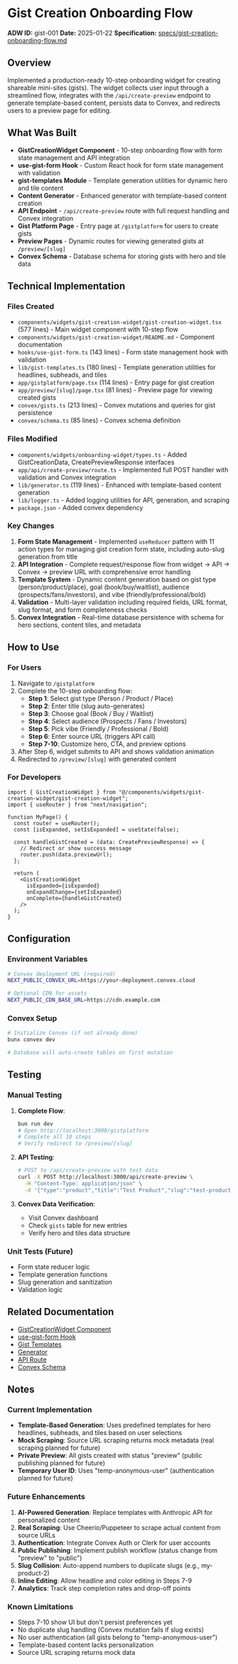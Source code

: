 # Gist Creation Onboarding Flow

**ADW ID:** gist-001
**Date:** 2025-01-22
**Specification:** [specs/gist-creation-onboarding-flow.md](../specs/gist-creation-onboarding-flow.md)

## Overview

Implemented a production-ready 10-step onboarding widget for creating shareable mini-sites (gists). The widget collects user input through a streamlined flow, integrates with the `/api/create-preview` endpoint to generate template-based content, persists data to Convex, and redirects users to a preview page for editing.

## What Was Built

- **GistCreationWidget Component** - 10-step onboarding flow with form state management and API integration
- **use-gist-form Hook** - Custom React hook for form state management with validation
- **gist-templates Module** - Template generation utilities for dynamic hero and tile content
- **Content Generator** - Enhanced generator with template-based content creation
- **API Endpoint** - `/api/create-preview` route with full request handling and Convex integration
- **Gist Platform Page** - Entry page at `/gistplatform` for users to create gists
- **Preview Pages** - Dynamic routes for viewing generated gists at `/preview/[slug]`
- **Convex Schema** - Database schema for storing gists with hero and tile data

## Technical Implementation

### Files Created

- `components/widgets/gist-creation-widget/gist-creation-widget.tsx` (577 lines) - Main widget component with 10-step flow
- `components/widgets/gist-creation-widget/README.md` - Component documentation
- `hooks/use-gist-form.ts` (143 lines) - Form state management hook with validation
- `lib/gist-templates.ts` (180 lines) - Template generation utilities for headlines, subheads, and tiles
- `app/gistplatform/page.tsx` (114 lines) - Entry page for gist creation
- `app/preview/[slug]/page.tsx` (81 lines) - Preview page for viewing created gists
- `convex/gists.ts` (213 lines) - Convex mutations and queries for gist persistence
- `convex/schema.ts` (85 lines) - Convex schema definition

### Files Modified

- `components/widgets/onboarding-widget/types.ts` - Added GistCreationData, CreatePreviewResponse interfaces
- `app/api/create-preview/route.ts` - Implemented full POST handler with validation and Convex integration
- `lib/generator.ts` (119 lines) - Enhanced with template-based content generation
- `lib/logger.ts` - Added logging utilities for API, generation, and scraping
- `package.json` - Added convex dependency

### Key Changes

1. **Form State Management** - Implemented `useReducer` pattern with 11 action types for managing gist creation form state, including auto-slug generation from title
2. **API Integration** - Complete request/response flow from widget → API → Convex → preview URL with comprehensive error handling
3. **Template System** - Dynamic content generation based on gist type (person/product/place), goal (book/buy/waitlist), audience (prospects/fans/investors), and vibe (friendly/professional/bold)
4. **Validation** - Multi-layer validation including required fields, URL format, slug format, and form completeness checks
5. **Convex Integration** - Real-time database persistence with schema for hero sections, content tiles, and metadata

## How to Use

### For Users

1. Navigate to `/gistplatform`
2. Complete the 10-step onboarding flow:
   - **Step 1**: Select gist type (Person / Product / Place)
   - **Step 2**: Enter title (slug auto-generates)
   - **Step 3**: Choose goal (Book / Buy / Waitlist)
   - **Step 4**: Select audience (Prospects / Fans / Investors)
   - **Step 5**: Pick vibe (Friendly / Professional / Bold)
   - **Step 6**: Enter source URL (triggers API call)
   - **Step 7-10**: Customize hero, CTA, and preview options
3. After Step 6, widget submits to API and shows validation animation
4. Redirected to `/preview/[slug]` with generated content

### For Developers

```tsx
import { GistCreationWidget } from "@/components/widgets/gist-creation-widget/gist-creation-widget";
import { useRouter } from "next/navigation";

function MyPage() {
  const router = useRouter();
  const [isExpanded, setIsExpanded] = useState(false);

  const handleGistCreated = (data: CreatePreviewResponse) => {
    // Redirect or show success message
    router.push(data.previewUrl);
  };

  return (
    <GistCreationWidget
      isExpanded={isExpanded}
      onExpandChange={setIsExpanded}
      onComplete={handleGistCreated}
    />
  );
}
```

## Configuration

### Environment Variables

```bash
# Convex deployment URL (required)
NEXT_PUBLIC_CONVEX_URL=https://your-deployment.convex.cloud

# Optional CDN for assets
NEXT_PUBLIC_CDN_BASE_URL=https://cdn.example.com
```

### Convex Setup

```bash
# Initialize Convex (if not already done)
bunx convex dev

# Database will auto-create tables on first mutation
```

## Testing

### Manual Testing

1. **Complete Flow**:
   ```bash
   bun run dev
   # Open http://localhost:3000/gistplatform
   # Complete all 10 steps
   # Verify redirect to /preview/[slug]
   ```

2. **API Testing**:
   ```bash
   # POST to /api/create-preview with test data
   curl -X POST http://localhost:3000/api/create-preview \
     -H "Content-Type: application/json" \
     -d '{"type":"product","title":"Test Product","slug":"test-product","goal":"buy","audience":"prospects","vibe":"professional","source_url":"https://example.com","userId":"test-user"}'
   ```

3. **Convex Data Verification**:
   - Visit Convex dashboard
   - Check `gists` table for new entries
   - Verify hero and tiles data structure

### Unit Tests (Future)

- Form state reducer logic
- Template generation functions
- Slug generation and sanitization
- Validation logic

## Related Documentation

- [GistCreationWidget Component](../components/widgets/gist-creation-widget/README.md)
- [use-gist-form Hook](../hooks/use-gist-form.ts)
- [Gist Templates](../lib/gist-templates.ts)
- [Generator](../lib/generator.ts)
- [API Route](../app/api/create-preview/route.ts)
- [Convex Schema](../convex/schema.ts)

## Notes

### Current Implementation

- **Template-Based Generation**: Uses predefined templates for hero headlines, subheads, and tiles based on user selections
- **Mock Scraping**: Source URL scraping returns mock metadata (real scraping planned for future)
- **Private Preview**: All gists created with status "preview" (public publishing planned for future)
- **Temporary User ID**: Uses "temp-anonymous-user" (authentication planned for future)

### Future Enhancements

1. **AI-Powered Generation**: Replace templates with Anthropic API for personalized content
2. **Real Scraping**: Use Cheerio/Puppeteer to scrape actual content from source URLs
3. **Authentication**: Integrate Convex Auth or Clerk for user accounts
4. **Public Publishing**: Implement publish workflow (status change from "preview" to "public")
5. **Slug Collision**: Auto-append numbers to duplicate slugs (e.g., my-product-2)
6. **Inline Editing**: Allow headline and color editing in Steps 7-9
7. **Analytics**: Track step completion rates and drop-off points

### Known Limitations

- Steps 7-10 show UI but don't persist preferences yet
- No duplicate slug handling (Convex mutation fails if slug exists)
- No user authentication (all gists belong to "temp-anonymous-user")
- Template-based content lacks personalization
- Source URL scraping returns mock data
